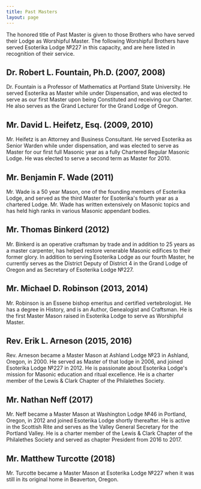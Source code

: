 ```yaml
---
title: Past Masters
layout: page
---
```


The honored title of Past Master is given to those Brothers who have served their Lodge as Worshipful Master. The following Worshipful Brothers have served Esoterika Lodge №227 in this capacity, and are here listed in recognition of their service.

## Dr. Robert L. Fountain, Ph.D. (2007, 2008)
Dr. Fountain is a Professor of Mathematics at Portland State University. He served Esoterika as Master while under Dispensation, and was elected to serve as our first Master upon being Constituted and receiving our Charter. He also serves as the Grand Lecturer for the Grand Lodge of Oregon.

## Mr. David L. Heifetz, Esq. (2009, 2010)
Mr. Heifetz is an Attorney and Business Consultant. He served Esoterika as Senior Warden while under dispensation, and was elected to serve as Master for our first full Masonic year as a fully Chartered Regular Masonic Lodge. He was elected to serve a second term as Master for 2010.

## Mr. Benjamin F. Wade (2011)
Mr. Wade is a 50 year Mason, one of the founding members of Esoterika Lodge, and served as the third Master for Esoterika's fourth year as a chartered Lodge. Mr. Wade has written extensively on Masonic topics and has held high ranks in various Masonic appendant bodies.

## Mr. Thomas Binkerd (2012)
Mr. Binkerd is an operative craftsman by trade and in addition to 25 years as a master carpenter, has helped restore venerable Masonic edifices to their former glory. In addition to serving Esoterika Lodge as our fourth Master, he currently serves as the District Deputy of District 4 in the Grand Lodge of Oregon and as Secretary of Esoterika Lodge №227.

## Mr. Michael D. Robinson (2013, 2014)
Mr. Robinson is an Essene bishop emeritus and certified vertebrologist. He has a degree in History, and is an Author, Genealogist and Craftsman. He is the first Master Mason raised in Esoterika Lodge to serve as Worshipful Master.

## Rev. Erik L. Arneson (2015, 2016)
Rev. Arneson became a Master Mason at Ashland Lodge №23 in Ashland, Oregon, in 2000. He served as Master of that lodge in 2006, and joined Esoterika Lodge №227 in 2012. He is passionate about Esoterika Lodge's mission for Masonic education and ritual excellence. He is a charter member of the Lewis & Clark Chapter of the Philalethes Society.

## Mr. Nathan Neff (2017)
Mr. Neff became a Master Mason at Washington Lodge №46 in Portland, Oregon, in 2012 and joined Esoterika Lodge shortly thereafter. He is active in the Scottish Rite and serves as the Valley General Secretary for the Portland Valley. He is a charter member of the Lewis & Clark Chapter of the Philalethes Society and served as chapter President from 2016 to 2017.

## Mr. Matthew Turcotte (2018)
Mr. Turcotte became a Master Mason at Esoterika Lodge №227 when it was still in its original home in Beaverton, Oregon.
